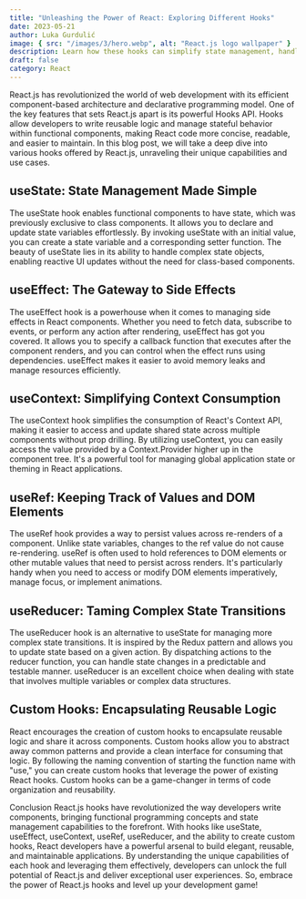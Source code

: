 ```yaml
---
title: "Unleashing the Power of React: Exploring Different Hooks"
date: 2023-05-21
author: Luka Gurdulić
image: { src: "/images/3/hero.webp", alt: "React.js logo wallpaper" }
description: Learn how these hooks can simplify state management, handle side effects and encapsulate reusable logic.
draft: false
category: React
---
```


React.js has revolutionized the world of web development with its efficient component-based architecture and declarative programming model. One of the key features that sets React.js apart is its powerful Hooks API. Hooks allow developers to write reusable logic and manage stateful behavior within functional components, making React code more concise, readable, and easier to maintain. In this blog post, we will take a deep dive into various hooks offered by React.js, unraveling their unique capabilities and use cases.

## useState: State Management Made Simple

The useState hook enables functional components to have state, which was previously exclusive to class components. It allows you to declare and update state variables effortlessly. By invoking useState with an initial value, you can create a state variable and a corresponding setter function. The beauty of useState lies in its ability to handle complex state objects, enabling reactive UI updates without the need for class-based components.

## useEffect: The Gateway to Side Effects

The useEffect hook is a powerhouse when it comes to managing side effects in React components. Whether you need to fetch data, subscribe to events, or perform any action after rendering, useEffect has got you covered. It allows you to specify a callback function that executes after the component renders, and you can control when the effect runs using dependencies. useEffect makes it easier to avoid memory leaks and manage resources efficiently.

## useContext: Simplifying Context Consumption

The useContext hook simplifies the consumption of React's Context API, making it easier to access and update shared state across multiple components without prop drilling. By utilizing useContext, you can easily access the value provided by a Context.Provider higher up in the component tree. It's a powerful tool for managing global application state or theming in React applications.

## useRef: Keeping Track of Values and DOM Elements

The useRef hook provides a way to persist values across re-renders of a component. Unlike state variables, changes to the ref value do not cause re-rendering. useRef is often used to hold references to DOM elements or other mutable values that need to persist across renders. It's particularly handy when you need to access or modify DOM elements imperatively, manage focus, or implement animations.

## useReducer: Taming Complex State Transitions

The useReducer hook is an alternative to useState for managing more complex state transitions. It is inspired by the Redux pattern and allows you to update state based on a given action. By dispatching actions to the reducer function, you can handle state changes in a predictable and testable manner. useReducer is an excellent choice when dealing with state that involves multiple variables or complex data structures.

## Custom Hooks: Encapsulating Reusable Logic

React encourages the creation of custom hooks to encapsulate reusable logic and share it across components. Custom hooks allow you to abstract away common patterns and provide a clean interface for consuming that logic. By following the naming convention of starting the function name with "use," you can create custom hooks that leverage the power of existing React hooks. Custom hooks can be a game-changer in terms of code organization and reusability.

Conclusion
React.js hooks have revolutionized the way developers write components, bringing functional programming concepts and state management capabilities to the forefront. With hooks like useState, useEffect, useContext, useRef, useReducer, and the ability to create custom hooks, React developers have a powerful arsenal to build elegant, reusable, and maintainable applications. By understanding the unique capabilities of each hook and leveraging them effectively, developers can unlock the full potential of React.js and deliver exceptional user experiences. So, embrace the power of React.js hooks and level up your development game!

